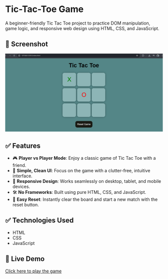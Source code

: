 # Tic-Tac-Toe Game
A beginner-friendly Tic Tac Toe project to practice DOM manipulation, game logic, and responsive web design using HTML, CSS, and JavaScript.

## 📸 Screenshot
![Game Screenshot](Screenshot.png)

## ✅ Features

- 🎮 **Player vs Player Mode**: Enjoy a classic game of Tic Tac Toe with a friend.
- 🧼 **Simple, Clean UI**: Focus on the game with a clutter-free, intuitive interface.
- 📱 **Responsive Design**: Works seamlessly on desktop, tablet, and mobile devices.
- 🛠️ **No Frameworks**: Built using pure HTML, CSS, and JavaScript.
- 🔄 **Easy Reset**: Instantly clear the board and start a new match with the reset button.

## ✅ Technologies Used

- HTML
- CSS
- JavaScript

## 🚀 Live Demo

[Click here to play the game](https://tannuu29.github.io/tic-tac-toe-js/)
